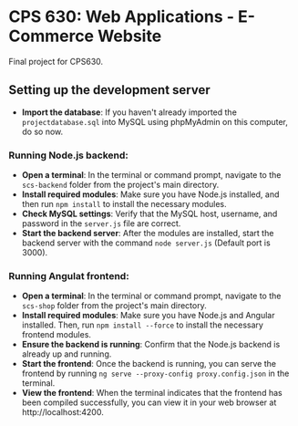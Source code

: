 # CPS 630: Web Applications - E-Commerce Website

Final project for CPS630.

## Setting up the development server

- **Import the database**: If you haven't already imported the `projectdatabase.sql` into MySQL using phpMyAdmin on this computer, do so now.

### Running Node.js backend:

- **Open a terminal**: In the terminal or command prompt, navigate to the `scs-backend` folder from the project's main directory.
- **Install required modules**: Make sure you have Node.js installed, and then run `npm install` to install the necessary modules.
- **Check MySQL settings**: Verify that the MySQL host, username, and password in the `server.js` file are correct.
- **Start the backend server**: After the modules are installed, start the backend server with the command  `node server.js` (Default port is 3000).

### Running Angulat frontend:

- **Open a terminal**: In the terminal or command prompt, navigate to the `scs-shop` folder from the project's main directory.
- **Install required modules**: Make sure you have Node.js and Angular installed. Then, run `npm install --force` to install the necessary frontend modules.
- **Ensure the backend is running**: Confirm that the Node.js backend is already up and running.
- **Start the frontend**: Once the backend is running, you can serve the frontend by running `ng serve --proxy-config proxy.config.json` in the terminal.
- **View the frontend**: When the terminal indicates that the frontend has been compiled successfully, you can view it in your web browser at http://localhost:4200.
